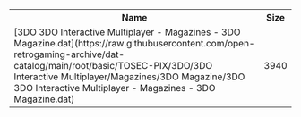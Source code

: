 <table>
<tr><th>Name</th><th>Size</th></tr>
<tr><td>[3DO 3DO Interactive Multiplayer - Magazines - 3DO Magazine.dat](https://raw.githubusercontent.com/open-retrogaming-archive/dat-catalog/main/root/basic/TOSEC-PIX/3DO/3DO Interactive Multiplayer/Magazines/3DO Magazine/3DO 3DO Interactive Multiplayer - Magazines - 3DO Magazine.dat)</td><td>3940</td></tr>
</table>
